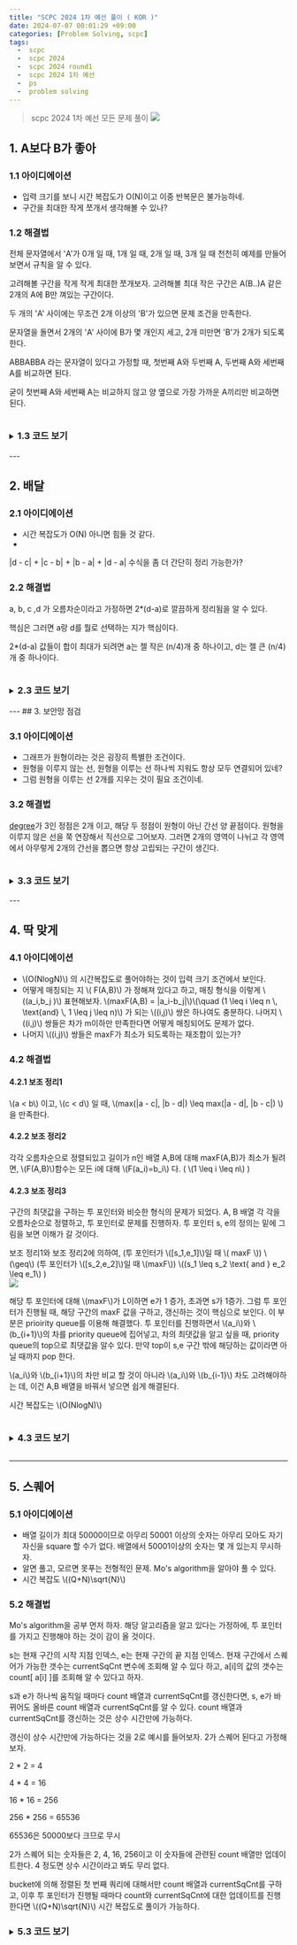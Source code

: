 ```yaml
---
title: "SCPC 2024 1차 예선 풀이 ( KOR )"
date: 2024-07-07 00:01:29 +09:00
categories: [Problem Solving, scpc]
tags:
  -  scpc
  -  scpc 2024
  -  scpc 2024 round1
  -  scpc 2024 1차 예선
  -  ps
  -  problem solving
---
```

<script type="text/javascript" async
  src="https://cdnjs.cloudflare.com/ajax/libs/mathjax/2.7.7/MathJax.js?config=TeX-MML-AM_CHTML">
</script>

> scpc 2024 1차 예선 모든 문제 풀이
> <img src="/assets/img/posts/2024-07-07-scpc2024-round1/scpc.png">

<div markdown="1">

## 1. A보다 B가 좋아

### 1.1 아이디에이션
- 입력 크기를 보니 시간 복잡도가 O(N)이고 이중 반복문은 불가능하네.
- 구간을 최대한 작게 쪼개서 생각해볼 수 있나? 

### 1.2 해결법
전체 문자열에서 'A'가 0개 일 때, 1개 일 때, 2개 일 때, 3개 일 때 천천히 예제를 만들어 보면서 규칙을 알 수 있다.

고려해볼 구간을 작게 작게 최대한 쪼개보자. 고려해볼 최대 작은 구간은 A(B..)A 같은 2개의 A에 B만 껴있는 구간이다.

두 개의 'A' 사이에는 무조건 2개 이상의 'B'가 있으면 문제 조건을 만족한다.

문자열을 돌면서 2개의 'A' 사이에 B가 몇 개인지 세고, 2개 미만면 'B'가 2개가 되도록 한다.

ABBABBA 라는 문자열이 있다고 가정할 때, 첫번째 A와 두번째 A, 두번째 A와 세번째 A를 비교하면 된다.

굳이 첫번째 A와 세번째 A는 비교하지 않고 양 옆으로 가장 가까운 A끼리만 비교하면 된다.


<details>
<summary>
<h3 style="display:inline-block;"> 1.3 코드 보기</h3>
</summary>
<div markdown="1">
```c++
#include <bits/stdc++.h>
using namespace std;
void solve(){
  int n;
  string a;
  scanf("%d",&n);
  cin>>a;
  int last=-1;
  int ans=0;
  for(int i=0;i<a.size();i++){
    if(a[i]=='A'){
      if(last==-1) last=i;
      else{
        ans+=max(2-(i-last-1),0);
        last=i;
      }
    }
  }
  printf("%d\n",ans);
}
int main(){
  int t;
  scanf("%d",&t);
  for(int i=1;i<=t;i++){
    printf("Case #%d\n",i);
    solve();
  }
}
```
</div>
</details>
---

## 2. 배달

### 2.1 아이디에이션
- 시간 복잡도가 O(N) 아니면 힘들 것 같다.
- 
|d - c| + |c - b| + |b - a| + |d - a|
 수식을 좀 더 간단히 정리 가능한가?

### 2.2 해결법
a, b, c ,d 가 오름차순이라고 가정하면 2*(d-a)로 깔끔하게 정리됨을 알 수 있다.

핵심은 그러면 a랑 d를 뭘로 선택하는 지가 핵심이다. 

2*(d-a) 값들이 합이 최대가 되려면 a는 젤 작은 (n/4)개 중 하나이고, d는 젤 큰 (n/4)개 중 하나이다.

<details>
<summary>
<h3 style="display:inline-block;"> 2.3 코드 보기</h3>
</summary>
<div markdown="1">
```c++
#include <bits/stdc++.h>
using namespace std;
typedef long long ll;
void solve(){
  ll i,ans=0,n;
  scanf("%lld",&n);
  vector<ll> a(n);
  for(i=0;i<n;i++){
    scanf("%lld",&a[i]);
  }
  sort(a.begin(),a.end());
  for(i=0;i<n/4;i++){
    ans-=a[i];
  }
  for(i=n/4*3;i<n;i++){
    ans+=a[i];
  }
  printf("%lld\n",ans*2);
}
int main(){
  ll T;
  scanf("%lld",&T);
  for(ll i=1;i<=T;i++){
    printf("Case #%lld\n",i);
    solve();
  }
}
```
</div>
</details>
---
## 3. 보안망 점검

### 3.1 아이디에이션
- 그래프가 원형이라는 것은 굉장히 특별한 조건이다.
- 원형을 이루지 않는 선, 원형을 이루는 선 하나씩 지워도 항상 모두 연결되어 있네?
- 그럼 원형을 이루는 선 2개를 지우는 것이 필요 조건이네.

### 3.2 해결법
[degree](https://en.wikipedia.org/wiki/Degree_(graph_theory))가 3인 정점은 2개 이고, 해당 두 정점이 원형이 아닌 간선 양 끝점이다.
원형을 이루지 않은 선을 쭉 연장해서 직선으로 그어보자. 그러면 2개의 영역이 나뉘고 각 영역에서 아무렇게 2개의 간선을 뽑으면 항상 고립되는 구간이 생긴다.


<details>
<summary>

<h3 style="display:inline-block;"> 3.3 코드 보기</h3>
</summary>
<div markdown="1">

```c++
#include <bits/stdc++.h>
using namespace std;
typedef long long ll;
ll ans,sv;
void dfs(ll v,vector<bool> &visited,vector<vector<ll>> &V,vector<ll> &st){
  visited[v]=true;
  ++ans;
  if(st[1]==v) sv=ans;
  for(auto to:V[v]){
    if(v==st[0] && to==st[1]) continue;
    if(v==st[1] && to==st[0]) continue;
    if(!visited[to]) dfs(to,visited,V,st);
  }
}
void solve(){
  ll n;

  scanf("%lld",&n);
  vector<ll> ind(n+10);
  vector<vector<ll>> V(n+10);
  vector<ll> st;
  vector<bool> visited(n+10);
  for(ll i=1;i<=n+1;i++){
    ll x,y;
    scanf("%lld %lld",&x,&y);
    ind[x]++;
    ind[y]++;
    V[x].push_back(y);
    V[y].push_back(x);
  }
  for(ll i=1;i<=n;i++){
    if(ind[i]==3) st.push_back(i);
  }
  ans=0;
  dfs(st[0],visited,V,st);
  ll a=sv-1,b=n-a;
  printf("%lld\n",a*(a-1)/2+b*(b-1)/2);
}
int main(){
  ll T;
  scanf("%lld",&T);
  for(ll i=1;i<=T;i++){
    printf("Case #%lld\n",i);
    solve();
  }
}
```
</div>
</details>
---

## 4. 딱 맞게

### 4.1 아이디에이션

- <div>\(O(NlogN)\) 의 시간복잡도로 풀어야하는 것이 입력 크기 조건에서 보인다.</div>
- <div>어떻게 매칭되는 지 \( F(A,B)\) 가 정해져 있다고 하고, 매칭 형식을 이렇게 \((a_i,b_j )\) 표현해보자. \(maxF(A,B) = |a_i-b_j|\)\(\quad (1 \leq i \leq n \, \text{and} \, 1 \leq j \leq n)\) 가 되는 \((i,j)\) 쌍은 하나여도 충분하다. 나머지 \((i,j)\) 쌍들은 차가 m이하만 만족한다면 어떻게 매칭되어도 문제가 없다.</div>
- <div>나머지 \((i,j)\) 쌍들은 maxF가 최소가 되도록하는 재조합이 있는가?</div>
  
### 4.2 해결법
#### 4.2.1 보조 정리1
<div> \(a < b\) 이고, \(c < d\) 일 때, \(max(|a - c|, |b - d|) \leq max(|a - d|, |b - c|) \) 을 만족한다.</div>

#### 4.2.2 보조 정리2
<div> 각각 오름차순으로 정렬되있고 길이가 n인 배열 A,B에 대해 maxF(A,B)가 최소가 될려면, \(F(A,B)\)함수는 모든 i에 대해 \(F(a_i)=b_i\) 다. ( \(1 \leq i \leq n\) )</div>

#### 4.2.3 보조 정리3
구간의 최댓값을 구하는 투 포인터와 비슷한 형식의 문제가 되었다. A, B 배열 각 각을 오름차순으로 정렬하고, 투 포인터로 문제를 진행하자. 투 포인터 s, e의 정의는 밑에 그림을 보면 이해가 갈 것이다.
<div> 보조 정리1와 보조 정리2에 의하여, (투 포인터가 \([s_1,e_1]\)일 때 \( maxF \)) \(\geq\)  (투 포인터가 \([s_2,e_2]\)일 때 \(maxF\)) \((s_1 \leq s_2 \text{ and } e_2 \leq e_1\) )</div> 

<img src="/assets/img/posts/2024-07-07-scpc2024-round1/4.jpeg"/>




<p> 해당 투 포인터에 대해 \(maxF\)가 L이하면 e가 1 증가, 초과면 s가 1증가. 그럼 투 포인터가 진행될 때, 해당 구간의 maxF 값을 구하고, 갱신하는 것이 핵심으로 보인다. 이 부분은 prioirity queue를 이용해 해결했다. 투 포인터를 진행하면서 \(a_i\)와 \(b_{i+1}\)의 차를 priority queue에 집어넣고, 차의 최댓값을 알고 싶을 때, priority queue의 top으로 최댓값을 알수 있다. 만약 top이 s,e 구간 밖에 해당하는 값이라면 아닐 때까지 pop 한다. </p>
<p>\(a_i\)와 \(b_{i+1}\)의 차만 비교 할 것이 아니라 \(a_i\)와 \(b_{i-1}\) 차도 고려해야하는 데, 이건 A,B 배열을 바꿔서 넣으면 쉽게 해결된다. </p>
<p>시간 복잡도는 \(O(NlogN)\)</p>


<details>
<summary>
<h3 style="display:inline-block;"> 4.3 코드 보기</h3>
</summary>
<div markdown="1">

```c++
#include <bits/stdc++.h>
typedef long long ll;
using namespace std;
priority_queue<pair<ll,ll>> Q;
ll oo=9999999999L;
ll ans=-1;
void twoPointer(ll n,vector<ll> &A, vector<ll> &B, vector<ll> &maxStFromLef, vector<ll> &maxStFromRig, ll L, vector<ll> &rigM){
  ll left=0,right =-1;
  while(!Q.empty()) Q.pop();

  while(true){
    ll mx=-oo;
    mx=max(mx,A[right+1]-B[left]);
    mx=max(mx,left-1<0 ? 0:maxStFromLef[left-1]);
    mx=max(mx,right+2>=n ? 0:maxStFromRig[right+2]);

    while(!Q.empty()){
      auto t=Q.top();
      if (t.second<left) Q.pop();
      else break;
    }

    if(!Q.empty()){
      auto t=Q.top();
      mx=max(mx,t.first);
    }

    if(mx>L){
      left++;
      if(left>right+1) break;
    } else{
      if(mx<=L && mx>ans) ans=mx;
      right++;
      if(right==n-1) break;

      Q.push({rigM[right],right});
    }
  }
}

void preProcessing(vector<ll> &A, vector<ll> &B, ll n,ll m){  
  vector<ll> stM(n); // |a_i-b_i|
  vector<ll> lefM(n); // |a_i-b_(i-1)|
  vector<ll> rigM(n); // |a_i-b_(i+1)| 
  vector<ll> maxStFromLef(n);
  vector<ll> maxStFromRig(n);
  
  for(ll i=0;i<n;i++){
    stM[i]=abs(A[i]-B[i]);
    if(i>=1) lefM[i]=abs(A[i]-B[i-1]);
    if(i<n-1) rigM[i]=abs(A[i]-B[i+1]);
  }

  maxStFromLef[0]=stM[0];
  for(ll i=1;i<n;i++) maxStFromLef[i]=max(maxStFromLef[i-1],stM[i]);
  maxStFromRig[n-1]=stM[n-1];

  for(ll i=n-2;i>=0;i--) maxStFromRig[i]=max(maxStFromRig[i+1],stM[i]);

  twoPointer(n,A,B,maxStFromLef,maxStFromRig,m,rigM);
}

void solution(){
  ll n,m;
  scanf("%lld %lld",&n,&m);
  vector<ll> A(n);
  vector<ll> B(n);

  for(ll i=0;i<n;i++) scanf("%lld ",&A[i]);
  for(ll i=0;i<n;i++) scanf("%lld",&B[i]);
  sort(A.begin(),A.end());
  sort(B.begin(),B.end());

  ans=-1;

  preProcessing(A,B,n,m);
  preProcessing(B,A,n,m);
  printf("%lld\n",ans);
}

int main(){
  ll T;
  scanf("%lld",&T);
  for(ll i=1;i<=T;i++){
    printf("Case #%lld\n",i);
    solution();
  }
}
```
</div>

</details>


---


## 5. 스퀘어 
### 5.1 아이디에이션
- 배열 길이가 최대 50000이므로 아무리 50001 이상의 숫자는 아무리 모아도 자기 자신을 square 할 수가 없다. 배열에서 50001이상의 숫자는 몇 개 있는지 무시하자.
- 알면 풀고, 모르면 못푸는 전형적인 문제. Mo's algorithm을 알아야 풀 수 있다.
- <div> 시간 복잡도 \((Q+N)\sqrt{N}\) </div>

### 5.2 해결법
Mo's algorithm을 공부 먼저 하자. 해당 알고리즘을 알고 있다는 가정하에, 투 포인터를 가지고 진행해야 하는 것이 감이 올 것이다. 

s는 현재 구간의 시작 지점 인덱스, e는 현재 구간의 끝 지점 인덱스. 현재 구간에서 스퀘어가 가능한 갯수는 currentSqCnt 변수에 조회해 알 수 있다 하고, a[i]의 값의 갯수는 count[ a[i] ]를 조회해 알 수 있다고 하자.

s과 e가 하나씩 움직일 때마다 count 배열과 currentSqCnt를 갱신한다면, s, e가 바뀌어도 올바른 count 배열과 currentSqCnt를 알 수 있다. count 배열과 currentSqCnt를 갱신하는 것은 상수 시간만에 가능하다.

갱신이 상수 시간만에 가능하다는 것을 2로 예시를 들어보자. 2가 스퀘어 된다고 가정해보자. 

2 * 2 = 4

4 * 4 = 16

16 * 16 = 256

256 * 256 = 65536

65536은 50000보다 크므로 무시

2가 스퀘어 되는 숫자들은 2, 4, 16, 256이고 이 숫자들에 관련된 count 배열만 업데이트한다. 4 정도면 상수 시간이라고 봐도 무리 없다.

<div>
bucket에 의해 정렬된 첫 번째 쿼리에 대해서만 count 배열과 currentSqCnt를 구하고, 이후 투 포인터가 진행될 때마다 count와 currentSqCnt에 대한 업데이트를 진행한다면 \((Q+N)\sqrt{N}\) 시간 복잡도로 풀이가 가능하다.
</div>

<details>
<summary>
<h3 style="display:inline-block;"> 5.3 코드 보기</h3>
</summary>
<div markdown="1">

```c++
#include <bits/stdc++.h>
#define Limit 50000
typedef long long ll;
using namespace std;
ll k; // bucket size

struct Query{
  ll s,e,index,ans;
};

bool compareByBucket(Query& lef,Query& rig){
  return (lef.s-1)/k<(rig.s-1)/k || ( (lef.s-1)/k==(rig.s-1)/k&& lef.e<rig.e );
}

bool compareByIndex(Query& lef,Query& rig){
  return lef.index<rig.index;
}

void updateWhenErase(ll num, ll &currentSqCnt,vector<ll> &count){
  if(num==1) return;
  ll cur=num;
  vector<ll> history;
  while(1){
    if(cur>Limit || count[cur]>0){
      if(cur<=Limit) count[cur]--;
      for(auto temp:history)count[temp]=temp-1;
      currentSqCnt-=history.size();
      break;
    }
    history.push_back(cur);
    cur=cur*cur;
  }
}

void updateWhenInsert(ll num, ll &currentSqCnt,vector<ll> &count){
  if(num==1) return;
  ll cur=num;
  vector<ll> history;
  while(1){
    if(cur>Limit || count[cur]+1<cur){
      if(cur<=Limit) count[cur]++;
      for(auto temp:history) count[temp]=0;
      currentSqCnt+=history.size();
      break;
    }
    history.push_back(cur);
    cur=cur*cur;
  }
}

void solution(){
  int n;
  scanf("%lld",&n);
  vector<ll> a(n+1);
  for(ll i=1;i<=n;i++){
    scanf("%lld",&a[i]);
  }

  ll Q;
  scanf("%lld",&Q);
  vector<Query> queries(Q);
  
  for(ll i=0;i<Q;i++){
    scanf("%lld%lld",&queries[i].s,&queries[i].e);
    queries[i].index=i;
  }

  for(k=1;k*k<n;k++); //find bucket size

  sort(queries.begin(),queries.end(),compareByBucket); // sort

  vector<ll> count(Limit+10);
  for(ll i=queries[0].s;i<=queries[0].e;i++){
    if(a[i]<=Limit) count[a[i]]++;
  }

  ll currentSqCnt=0,s,e;
  for(ll i=2;i<=Limit;i++){
    ll upCnt=count[i]/i;
    count[i]%=i;
    currentSqCnt+=upCnt;
    if(i*i<=Limit)
      count[i*i]+=upCnt;
  }
  s=queries[0].s,e=queries[0].e;
  queries[0].ans=currentSqCnt;

  for(int i=1;i<queries.size();i++){
    auto query=queries[i];
    while(s<query.s) updateWhenErase(a[s],currentSqCnt,count),s++;
    while(s>query.s) updateWhenInsert(a[s-1],currentSqCnt,count),s--;
    while(e>query.e) updateWhenErase(a[e],currentSqCnt,count),e--;
    while(e<query.e) updateWhenInsert(a[e+1],currentSqCnt,count),e++;
    queries[i].ans=currentSqCnt;
  }

  sort(queries.begin(),queries.end(),compareByIndex);
  for(auto query:queries) printf("%lld\n",query.ans);
  
}

int main(){
  ll T;
  scanf("%lld",&T);
  for(ll i=1;i<=T;i++){
    printf("Case #%lld\n",i);
    solution();
  }
  return 0;
}
```

</details>

</div>
